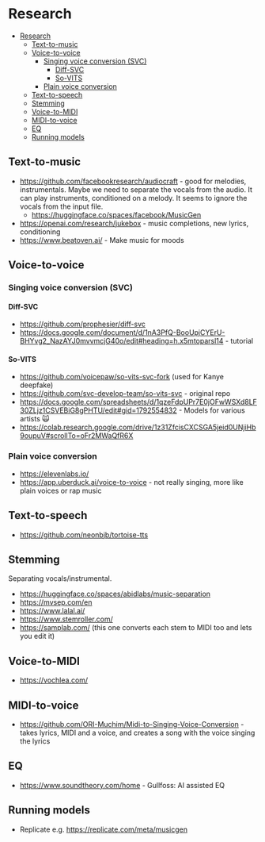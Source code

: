 # Research

- [Research](#research)
  - [Text-to-music](#text-to-music)
  - [Voice-to-voice](#voice-to-voice)
    - [Singing voice conversion (SVC)](#singing-voice-conversion-svc)
      - [Diff-SVC](#diff-svc)
      - [So-VITS](#so-vits)
    - [Plain voice conversion](#plain-voice-conversion)
  - [Text-to-speech](#text-to-speech)
  - [Stemming](#stemming)
  - [Voice-to-MIDI](#voice-to-midi)
  - [MIDI-to-voice](#midi-to-voice)
  - [EQ](#eq)
  - [Running models](#running-models)

## Text-to-music

- https://github.com/facebookresearch/audiocraft - good for melodies, instrumentals. Maybe we need to separate the vocals from the audio. It can play instruments, conditioned on a melody. It seems to ignore the vocals from the input file.
  - https://huggingface.co/spaces/facebook/MusicGen
- https://openai.com/research/jukebox - music completions, new lyrics, conditioning
- https://www.beatoven.ai/ - Make music for moods

## Voice-to-voice

### Singing voice conversion (SVC)

#### Diff-SVC

- https://github.com/prophesier/diff-svc
- https://docs.google.com/document/d/1nA3PfQ-BooUpjCYErU-BHYvg2_NazAYJ0mvvmcjG40o/edit#heading=h.x5mtoparsl14 - tutorial

#### So-VITS

- https://github.com/voicepaw/so-vits-svc-fork (used for Kanye deepfake)
- https://github.com/svc-develop-team/so-vits-svc - original repo
- https://docs.google.com/spreadsheets/d/1qzeFdpUPr7E0jOFwWSXd8LF30ZLjz1CSVEBiG8gPHTU/edit#gid=1792554832 - Models for various artists 🙀
- https://colab.research.google.com/drive/1z31ZfcisCXCSGA5jeid0UNjiHb9oupuV#scrollTo=oFr2MWaQfR6X

### Plain voice conversion

- https://elevenlabs.io/
- https://app.uberduck.ai/voice-to-voice - not really singing, more like plain voices or rap music

## Text-to-speech

- https://github.com/neonbjb/tortoise-tts

## Stemming

Separating vocals/instrumental.

- https://huggingface.co/spaces/abidlabs/music-separation
- https://mvsep.com/en
- https://www.lalal.ai/
- https://www.stemroller.com/
- https://samplab.com/ (this one converts each stem to MIDI too and lets you edit it)

## Voice-to-MIDI

- https://vochlea.com/

## MIDI-to-voice

- https://github.com/ORI-Muchim/Midi-to-Singing-Voice-Conversion - takes lyrics, MIDI and a voice, and creates a song with the voice singing the lyrics

## EQ

- https://www.soundtheory.com/home - Gullfoss: AI assisted EQ

## Running models

- Replicate e.g. https://replicate.com/meta/musicgen
